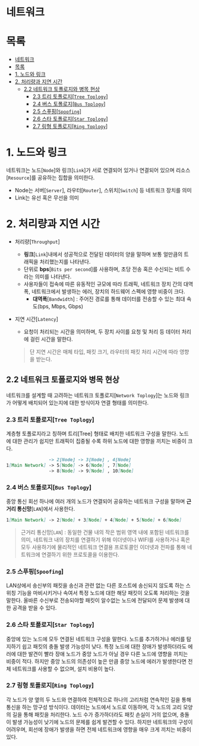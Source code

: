 # 네트워크

# 목록
- [네트워크](#네트워크)
- [목록](#목록)
- [1. 노드와 링크](#1-노드와-링크)
- [2. 처리량과 지연 시간](#2-처리량과-지연-시간)
  - [2.2 네트워크 토폴로지와 병목 현상](#22-네트워크-토폴로지와-병목-현상)
    - [2.3 트리 토폴로지\[`Tree Toplogy`\]](#23-트리-토폴로지tree-toplogy)
    - [2.4 버스 토폴로지\[`Bus Toplogy`\]](#24-버스-토폴로지bus-toplogy)
    - [2.5 스푸핑\[`Spoofing`\]](#25-스푸핑spoofing)
    - [2.6 스타 토폴로지\[`Star Toplogy`\]](#26-스타-토폴로지star-toplogy)
    - [2.7 링형 토폴로지\[`Ring Toplogy`\]](#27-링형-토폴로지ring-toplogy)


# 1. 노드와 링크
네트워크는 노드[`Node`]와 링크[`Link`]가 서로 연결되어 있거나 연결되어 있으며 리소스[`Resource`]를 공유하는 집합을 의미한다.
* Node는 서버[`Server`], 라우터[`Router`], 스위치[`Switch`] 등 네트워크 장치를 의미
* Link는 유선 혹은 무선을 의미

# 2. 처리량과 지연 시간
* 처리량[`Throughput`]
  * **링크**[`Link`]내에서 성공적으로 전달된 데이터의 양을 말하며 보통 얼만큼의 트래픽을 처리했는지를 나타낸다.
  * 단위로 **bps**[`Bits per second`]를 사용하며, 초당 전송 혹은 수신되는 비트 수라는 의미를 나타낸다.
  * 사용자들이 접속에 따른 유동적인 규모에 따라 트래픽, 네트워크 장치 간의 대역폭, 네트워크에서 발생하는 에러, 장치의 하드웨어 스펙에 영향 비중이 크다.
    * **대역폭**[`Bandwidth`] : 주어진 경로를 통해 데이터를 전송할 수 있는 최대 속도(bps, Mbps, Gbps)

* 지연 시간[`Latency`]
  * 요청이 처리되는 시간을 의미하며, 두 장치 사이를 요청 및 처리 등 데이터 처리에 걸린 시간을 말한다.
  > 단 지연 시간은 매체 타입, 패킷 크기, 라우터의 패킷 처리 시간에 따라 영향을 받는다.

## 2.2 네트워크 토폴로지와 병목 현상
네트워크를 설계할 때 고려하는 네트워크 토폴로지[`Network Toplogy`]는 노드와 링크가 어떻게 배치되어 있는지에 대한 방식이자 연결 형태를 의미한다.

### 2.3 트리 토폴로지[`Tree Toplogy`]
계층형 토폴로지라고 칭하며 트리[Tree] 형태로 배치한 네트워크 구성을 말한다. 노드에 대한 관리가 쉽지만 트래픽이 집중될 수록 하위 노드에 대한 영향을 끼치는 비중이 크다.

```md
                -> 2[Node] -> 3[Node] , 4[Node]
1[Main Network] -> 5[Node] -> 6[Node] , 7[Node]
                -> 8[Node] -> 9[Node] , 10[Node]
```

### 2.4 버스 토폴로지[`Bus Toplogy`]
중앙 통신 회선 하나에 여러 개의 노드가 연결되어 공유하는 네트워크 구성을 말하며 **근거리 통신망**[`LAN`]에서 사용한다.

```md
1[Main Network] -> 2[Node] + 3[Node] + 4[Node] + 5[Node] + 6[Node]
```

> 근거리 통신망[`LAN`] : 동일한 건물 내의 작은 범위 영역 내에 포함된 네트워크를 의미, 네트워크 내의 장치를 연결하기 위해 이더넷이나 WIFI를 사용하거나 혹은 모두 사용하기에 물리적인 네트워크 연결용 프로토콜인 이더넷과 전파를 통해 네트워크에 연결하기 위한 프로토콜을 이용한다.

### 2.5 스푸핑[`Spoofing`]
LAN상에서 송신부의 패킷을 송신과 관련 없는 다른 호스트에 송신되지 않도록 하는 스위칭 기능을 마비시키거나 속여서 특정 노드에 대한 해당 패킷이 오도록 처리하는 것을 말한다. 올바른 수신부로 전송되야할 패킷이 알수없는 노드에 전달되어 문제 발생에 대한 공격을 받을 수 있다.

### 2.6 스타 토폴로지[`Star Toplogy`]
중앙에 있는 노드에 모두 연결된 네트워크 구성을 말한다. 노드를 추가하거나 에러를 탐지하기 쉽고 패킷의 충돌 발생 가능성이 낮다. 특정 노드에 대한 장애가 발생하더라도 에러에 대한 발견이 빨라 장애 노드가 중앙 노드가 아닐 경우 다른 노드에 영향을 끼치는 비중이 적다. 하지만 중앙 노드의 의존성이 높은 만큼 중앙 노드에 에러가 발생한다면 전체 네트워크를 사용할 수 없으며, 설치 비용이 높다.

### 2.7 링형 토폴로지[`Ring Toplogy`]
각 노드가 양 옆의 두 노드와 연결하여 전체적으로 하나의 고리처럼 연속적인 길을 통해 통신을 하는 망구성 방식이다. 데이터는 노드에서 노드로 이동하며, 각 노드의 고리 모양의 길을 통해 패킷을 처리한다. 노드 수가 증가하더라도 패킷 손실이 거의 없으며, 충돌이 발생 가능성이 낮기에 노드의 문제를 쉽게 발견할 수 있다. 하지만 네트워크의 구성이 어려우며, 회선에 장애가 발생을 하면 전체 네트워크에 영향을 매우 크게 끼치는 비중이 있다.
